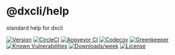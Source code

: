@dxcli/help
===========

standard help for dxcli

[![Version](https://img.shields.io/npm/v/@dxcli/help.svg)](https://npmjs.org/package/@dxcli/help)
[![CircleCI](https://circleci.com/gh/dxcli/help/tree/master.svg?style=svg)](https://circleci.com/gh/dxcli/help/tree/master)
[![Appveyor CI](https://ci.appveyor.com/api/projects/status/github/dxcli/help?branch=master&svg=true)](https://ci.appveyor.com/project/heroku/help/branch/master)
[![Codecov](https://codecov.io/gh/dxcli/help/branch/master/graph/badge.svg)](https://codecov.io/gh/dxcli/help)
[![Greenkeeper](https://badges.greenkeeper.io/dxcli/help.svg)](https://greenkeeper.io/)
[![Known Vulnerabilities](https://snyk.io/test/npm/@dxcli/help/badge.svg)](https://snyk.io/test/npm/@dxcli/help)
[![Downloads/week](https://img.shields.io/npm/dw/@dxcli/help.svg)](https://npmjs.org/package/@dxcli/help)
[![License](https://img.shields.io/npm/l/@dxcli/help.svg)](https://github.com/dxcli/help/blob/master/package.json)
